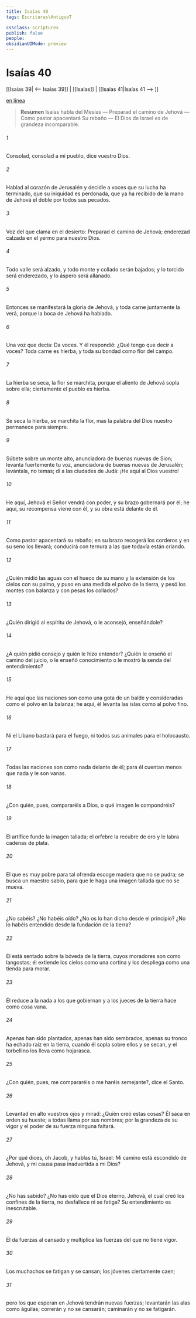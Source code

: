 ```yaml
---
title: Isaías 40
tags: Escrituras\AntiguoT

cssclass: scriptures
publish: false
people:
obsidianUIMode: preview
---
```


# Isaías 40
[[Isaías 39| <-- Isaías 39]] | [[Isaías]] | [[Isaías 41|Isaías 41 --> ]]

[en línea](https://churchofjesuschrist.org/study/scriptures/ot/isa/40?lang=spa)

> __Resumen__
Isaías habla del Mesías — Preparad el camino de Jehová — Como pastor apacentará Su rebaño — El Dios de Israel es de grandeza incomparable.

###### 1 
Consolad, consolad a mi pueblo, dice vuestro Dios.

###### 2 
Hablad al corazón de Jerusalén y decidle a voces que su lucha ha terminado, que su iniquidad es perdonada, que ya ha recibido de la mano de Jehová el doble por todos sus pecados.

###### 3 
Voz del que clama en el desierto: Preparad el camino de Jehová; enderezad calzada en el yermo para nuestro Dios.

###### 4 
Todo valle será alzado, y todo monte y collado serán bajados; y lo torcido será enderezado, y lo áspero será allanado.

###### 5 
Entonces se manifestará la gloria de Jehová, y toda carne juntamente la verá, porque la boca de Jehová ha hablado.

###### 6 
Una voz que decía: Da voces. Y él respondió: ¿Qué tengo que decir a voces? Toda carne es hierba, y toda su bondad como flor del campo.

###### 7 
La hierba se seca, la flor se marchita, porque el aliento de Jehová sopla sobre ella; ciertamente el pueblo es hierba.

###### 8 
Se seca la hierba, se marchita la flor, mas la palabra del Dios nuestro permanece para siempre.

###### 9 
Súbete sobre un monte alto, anunciadora de buenas nuevas de Sion; levanta fuertemente tu voz, anunciadora de buenas nuevas de Jerusalén; levántala, no temas; di a las ciudades de Judá: ¡He aquí al Dios vuestro!

###### 10 
He aquí, Jehová el Señor vendrá con poder, y su brazo gobernará por él; he aquí, su recompensa viene con él, y su obra está delante de él.

###### 11 
Como pastor apacentará su rebaño; en su brazo recogerá los corderos y en su seno los llevará; conducirá con ternura a las  que todavía están criando.

###### 12 
¿Quién midió las aguas con el hueco de su mano y la extensión de los cielos con su palmo, y puso en una medida el polvo de la tierra, y pesó los montes con balanza y con pesas los collados?

###### 13 
¿Quién dirigió al espíritu de Jehová, o le aconsejó, enseñándole?

###### 14 
¿A quién pidió consejo y quién le hizo entender? ¿Quién le enseñó el camino del juicio, o le enseñó conocimiento o le mostró la senda del entendimiento?

###### 15 
He aquí que las naciones son como una gota de un balde y consideradas como el polvo en la balanza; he aquí, él levanta las islas como al polvo fino.

###### 16 
Ni el Líbano bastará para el fuego, ni todos sus animales para el holocausto.

###### 17 
Todas las naciones son como nada delante de él; para él cuentan menos que nada y le son vanas.

###### 18 
¿Con quién, pues, compararéis a Dios, o qué imagen le compondréis?

###### 19 
El artífice funde la imagen tallada; el orfebre la recubre de oro y le labra cadenas de plata.

###### 20 
El que es muy pobre para tal ofrenda escoge madera que no se pudra; se busca un maestro sabio, para que le haga una imagen tallada que no se mueva.

###### 21 
¿No sabéis? ¿No habéis oído? ¿No os lo han dicho desde el principio? ¿No lo habéis entendido desde la fundación de la tierra?

###### 22 
Él está sentado sobre la bóveda de la tierra, cuyos moradores son como langostas; él extiende los cielos como una cortina y los despliega como una tienda para morar.

###### 23 
Él reduce a la nada a los que gobiernan y a los jueces de la tierra hace como cosa vana.

###### 24 
Apenas han sido plantados, apenas han sido sembrados, apenas su tronco ha echado raíz en la tierra, cuando él sopla sobre ellos y se secan, y el torbellino los lleva como hojarasca.

###### 25 
¿Con quién, pues, me compararéis o me haréis semejante?, dice el Santo.

###### 26 
Levantad en alto vuestros ojos y mirad: ¿Quién creó estas cosas? Él saca en orden su hueste; a todas llama por sus nombres; por la grandeza de su vigor y el poder de su fuerza ninguna faltará.

###### 27 
¿Por qué dices, oh Jacob, y hablas tú, Israel: Mi camino está escondido de Jehová, y mi causa pasa inadvertida a mi Dios?

###### 28 
¿No has sabido? ¿No has oído que el Dios eterno, Jehová, el cual creó los confines de la tierra, no desfallece ni se fatiga? Su entendimiento es inescrutable.

###### 29 
Él da fuerzas al cansado y multiplica las fuerzas del que no tiene vigor.

###### 30 
Los muchachos se fatigan y se cansan; los jóvenes ciertamente caen;

###### 31 
pero los que esperan en Jehová tendrán nuevas fuerzas; levantarán las alas como águilas; correrán y no se cansarán; caminarán y no se fatigarán.

